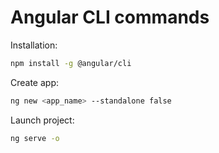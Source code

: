 # Angular CLI commands

Installation:
```sh
npm install -g @angular/cli
```


Create app:
```sh
ng new <app_name> --standalone false
```

Launch project:
```sh
ng serve -o
```